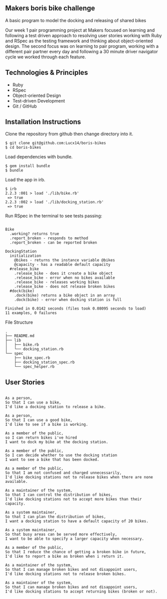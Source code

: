 Makers boris bike challenge
---------------------------

A basic program to model the docking and releasing of shared bikes

Our week 1 pair programming project at Makers focused on learning and following a test driven approach to resolving user stories working with Ruby and RSpec as the testing framework and thinking about object-oriented design. The second focus was on learning to pair program, working with a different pair partner every day and following a 30 minute driver navigator cycle we worked through each feature.


Technologies & Principles
-------------------------
* Ruby
* RSpec
* Object-oriented Design
* Test-driven Development
* Git / GitHub


Installation Instructions
-------------------------

Clone the repository from github then change directory into it.

```
$ git clone git@github.com:Lucx14/boris-bikes
$ cd boris-bikes
```

Load dependencies with bundle.

```
$ gem install bundle
$ bundle
```

Load the app in irb.

```
$ irb
2.2.3 :001 > load './lib/bike.rb'
 => true
2.2.3 :002 > load './lib/docking_station.rb'
 => true

```

Run RSpec in the terminal to see tests passing:

```

Bike
  .working? returns true
  .report_broken - responds to method
  .report_broken - can be reported broken

DockingStation
  initialization
    @bikes - returns the instance variable @bikes
    @capacity - has a readable default capacity
  #release_bike
    .release_bike - does it create a bike object
    .release_bike - error when no bikes available
    .release_bike - releases working bikes
    .release_bike - does not release broken bikes
  #dock(bike)
    .dock(bike) returns a bike object in an array
    .dock(bike) - error when docking station is full

Finished in 0.0142 seconds (files took 0.08095 seconds to load)
11 examples, 0 failures

```


File Structure

```
.
├── README.md
├── lib
│   ├── bike.rb
│   └── docking_station.rb
└── spec
    ├── bike_spec.rb
    ├── docking_station_spec.rb
    └── spec_helper.rb

```



User Stories
------------

```

As a person,
So that I can use a bike,
I'd like a docking station to release a bike.

As a person,
So that I can use a good bike,
I'd like to see if a bike is working.

As a member of the public,
so I can return bikes i've hired
I want to dock my bike at the docking station.

As a member of the public,
So I can decide whether to use the docking station
I want to see a bike that has been docked.

As a member of the public,
So that I am not confused and charged unnecessarily,
I'd like docking stations not to release bikes when there are none available.

As a maintainer of the system,
So that I can control the distribution of bikes,
I'd like docking stations not to accept more bikes than their capacity.

As a system maintainer,
So that I can plan the distribution of bikes,
I want a docking station to have a default capacity of 20 bikes.

As a system maintainer,
So that busy areas can be served more effectively,
I want to be able to specify a larger capacity when necessary.

As a member of the public,
So that I reduce the chance of getting a broken bike in future,
I'd like to report a bike as broken when i return it.

As a maintainer of the system,
So that I can manage broken bikes and not disappoint users,
I'd like docking stations not to release broken bikes.

As a maintainer of the system,
So that I can manage broken bikes and not disappoint users,
I'd like docking stations to accept returning bikes (broken or not).

```
